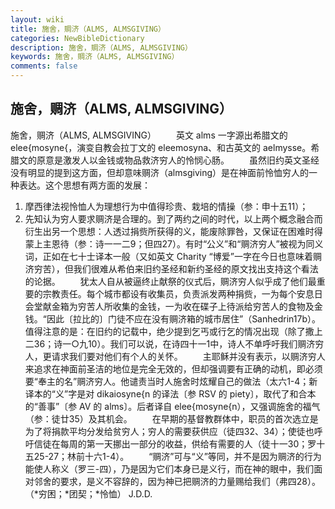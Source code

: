 ```yaml
---
layout: wiki
title: 施舍，赒济（ALMS, ALMSGIVING）
categories: NewBibleDictionary
description: 施舍，赒济（ALMS, ALMSGIVING）
keywords: 施舍，赒济（ALMS, ALMSGIVING）
comments: false
---
```


## 施舍，赒济（ALMS, ALMSGIVING）



施舍，赒济（ALMS, ALMSGIVING）
　　英文 alms
一字源出希腊文的 elee{mosyne{，演变自教会拉丁文的 eleemosyna、和古英文的 aelmysse。希腊文的原意是激发人以金钱或物品救济穷人的怜悯心肠。
　　虽然旧约英文圣经没有明显的提到这方面，但却意味赒济（almsgiving）是在神面前怜恤穷人的一种表达。这个思想有两方面的发展：
1. 摩西律法视怜恤人为理想行为中值得珍贵、栽培的情操（参：申十五11）；
2. 先知认为穷人要求赒济是合理的。到了两约之间的时代，以上两个概念融合而衍生出另一个思想：人透过捐赀所获得的义，能废除罪咎，又保证在困难时得蒙上主恩待（参：诗一一二9；但四27）。有时“公义”和“赒济穷人”被视为同义词，正如在七十士译本一般（又如英文 Charity “博爱”一字在今日也意味着赒济穷苦），但我们很难从希伯来旧约圣经和新约圣经的原文找出支持这个看法的论据。
　　犹太人自从被逼终止献祭的仪式后，赒济穷人似乎成了他们最重要的宗教责任。每个城市都设有收集员，负责派发两种捐赀，一为每个安息日会堂献金箱为穷苦人所收集的金钱，一为收在碟子上待派给穷苦人的食物及金钱。“因此〔拉比的〕门徒不应在没有赒济箱的城市居住”（Sanhedrin17b）。值得注意的是：在旧约的记载中，绝少提到乞丐或行乞的情况出现（除了撒上二36；诗一○九10）。我们可以说，在诗四十一1中，诗人不单呼吁我们赒济穷人，更请求我们要对他们有个人的关怀。
　　主耶稣并没有表示，以赒济穷人来追求在神面前圣洁的地位是完全无效的，但却强调要有正确的动机，即必须要“奉主的名”赒济穷人。他谴责当时人施舍时炫耀自己的做法（太六1-4；新译本的“义”字是对 dikaiosyne{n 的译法〔参 RSV 的 piety〕，取代了和合本的“善事”〔参 AV 的 alms〕。后者译自 elee{mosyne{n），又强调施舍的福气（参：徒廿35）及其机会。
　　在早期的基督教群体中，职员的首次选立是为了将捐款平均分发给贫穷人；穷人的需要获供应（徒四32、34）；使徒也呼吁信徒在每周的第一天挪出一部分的收益，供给有需要的人（徒十一30；罗十五25-27；林前十六1-4）。
　　“赒济”可与“义”等同，并不是因为赒济的行为能使人称义（罗三-四），乃是因为它们本身已是义行，而在神的眼中，我们面对邻舍的要求，是义不容辞的，因为神已把赒济的力量赐给我们（弗四28）。（*穷困；*团契；*怜恤）
J.D.D.




